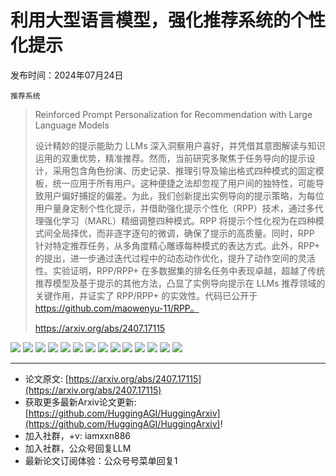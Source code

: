 # 利用大型语言模型，强化推荐系统的个性化提示
发布时间：2024年07月24日

`推荐系统`
> Reinforced Prompt Personalization for Recommendation with Large Language Models
>
> 设计精妙的提示能助力 LLMs 深入洞察用户喜好，并凭借其意图解读与知识运用的双重优势，精准推荐。然而，当前研究多聚焦于任务导向的提示设计，采用包含角色扮演、历史记录、推理引导及输出格式四种模式的固定模板，统一应用于所有用户。这种便捷之法却忽视了用户间的独特性，可能导致用户偏好捕捉的偏差。为此，我们创新提出实例导向的提示策略，为每位用户量身定制个性化提示，并借助强化提示个性化（RPP）技术，通过多代理强化学习（MARL）精细调整四种模式。RPP 将提示个性化视为在四种模式间全局择优，而非逐字逐句的微调，确保了提示的高质量。同时，RPP 针对特定推荐任务，从多角度精心雕琢每种模式的表达方式。此外，RPP+ 的提出，进一步通过迭代过程中的动态动作优化，提升了动作空间的灵活性。实验证明，RPP/RPP+ 在多数据集的排名任务中表现卓越，超越了传统推荐模型及基于提示的其他方法，凸显了实例导向提示在 LLMs 推荐领域的关键作用，并证实了 RPP/RPP+ 的实效性。代码已公开于 https://github.com/maowenyu-11/RPP。
>
> https://arxiv.org/abs/2407.17115

![](https://raw.githubusercontent.com/HuggingAGI/HuggingArxiv/main/paper_images/2407.17115/x1.png)
![](https://raw.githubusercontent.com/HuggingAGI/HuggingArxiv/main/paper_images/2407.17115/x2.png)
![](https://raw.githubusercontent.com/HuggingAGI/HuggingArxiv/main/paper_images/2407.17115/x3.png)
![](https://raw.githubusercontent.com/HuggingAGI/HuggingArxiv/main/paper_images/2407.17115/x4.png)
![](https://raw.githubusercontent.com/HuggingAGI/HuggingArxiv/main/paper_images/2407.17115/x5.png)
![](https://raw.githubusercontent.com/HuggingAGI/HuggingArxiv/main/paper_images/2407.17115/x6.png)
![](https://raw.githubusercontent.com/HuggingAGI/HuggingArxiv/main/paper_images/2407.17115/x7.png)
![](https://raw.githubusercontent.com/HuggingAGI/HuggingArxiv/main/paper_images/2407.17115/x8.png)
![](https://raw.githubusercontent.com/HuggingAGI/HuggingArxiv/main/paper_images/2407.17115/x9.png)
![](https://raw.githubusercontent.com/HuggingAGI/HuggingArxiv/main/paper_images/2407.17115/x10.png)
![](https://raw.githubusercontent.com/HuggingAGI/HuggingArxiv/main/paper_images/2407.17115/x11.png)
![](https://raw.githubusercontent.com/HuggingAGI/HuggingArxiv/main/paper_images/2407.17115/x12.png)
![](https://raw.githubusercontent.com/HuggingAGI/HuggingArxiv/main/paper_images/2407.17115/x13.png)
![](https://raw.githubusercontent.com/HuggingAGI/HuggingArxiv/main/paper_images/2407.17115/x14.png)

<hr />

- 论文原文: [https://arxiv.org/abs/2407.17115](https://arxiv.org/abs/2407.17115)
- 获取更多最新Arxiv论文更新: [https://github.com/HuggingAGI/HuggingArxiv](https://github.com/HuggingAGI/HuggingArxiv)!
- 加入社群，+v: iamxxn886
- 加入社群，公众号回复LLM
- 最新论文订阅体验：公众号号菜单回复1